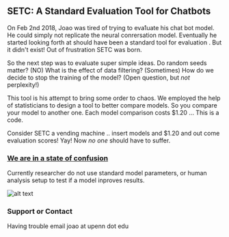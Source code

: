 ## SETC: A Standard Evaluation Tool for Chatbots

On Feb 2nd 2018, Joao was tired of trying to eva1uate his chat bot model. He could simply not replicate the neural conrersation model. Eventually he started looking forth at should have been a standard tool for evaluation . But it didn't exist! Out of frustration SETC was born.

So the next step was to evaluate super simple ideas. Do random seeds matter? (NO) What is the effect of data filtering? (Sometimes)  How do we decide to stop the training of the model? (Open question, but _not_ perplexity!)

This tool is his attempt to bring some order to chaos. We employed the help of statisticians to design a tool to better compare models.  So you compare your model to another one. Each model comparison costs $1.20 ... This is a code.

Consider SETC a vending machine .. insert models and $1.20 and out come evaluation scores! Yay! Now _no one_ should have to suffer.

### [We are in a state of confusion](https://docs.google.com/document/d/1EJPr0dHtaOSKw5AaBCQfueSoJlBT39ZDf-7FRjAerU0/edit?usp=sharing)

Currently researcher do not use standard model parameters, or human analysis setup to test if a model inproves results.

![alt text](https://drive.google.com/file/d/1X89MbHR8eZCia_tEYX1OqeDwRyMeAp7i/view?usp=sharing)

### Support or Contact

Having trouble email joao at upenn dot edu
